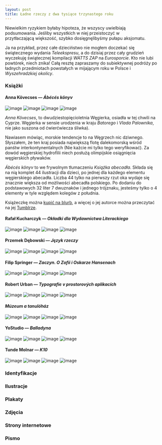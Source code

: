 ```yaml
---
layout: post
title: Ładne rzeczy z dwa tysiące trzynastego roku
---
```

Niewielkim ryzykiem byłaby hipoteza, że wszyscy uwielbiają podsumowania. Jeśliby wszystkich w niej przeistoczyć w przytłaczającą większość, szybko dosięgnęlibyśmy pułapu aksjomatu. 

Ja na przykład, przez całe dzieciństwo nie mogłem doczekać się świątecznego wydania *Teleekspresu*, a do dzisiaj przez cały grudzień wyczekuję świątecznej kompilacji *WATTS ZAP* na *Eurosporcie*. Kto nie lubi powtórek, niech znika! Całą resztę zapraszamy do subiektywnej podróży po ładnych przedmiotach powstałych w mijającym roku w Polsce i *Wyszehradzkiej okolicy*.

### Książki

#### Anna Kövecses — *Ábécés könyv*
![image](https://m1.behance.net/rendition/modules/78286619/disp/a4c1b702d11ebf62c3bf5b965538085c.jpg)
![image](https://m1.behance.net/rendition/modules/78165677/disp/63454d3e9b274b874ec0f987ce7fc1a7.jpg)
![image](https://m1.behance.net/rendition/modules/78165627/disp/a8aebb97629a06a41faf747419425614.jpg)
![image](https://m1.behance.net/rendition/modules/78279801/disp/60a5b62156180750c35a1d29c4b9c0e8.jpg)

*Anna Kövecses*, to dwudziestopięcioletnia Węgierka, osiadła w tej chwili na Cyprze. Węgierka w sensie urodzenia w kraju *Batorego* i *Vlada Palownika*, nie jako suszona od ćwierćwiecza śliwka).

Nawiasem mówiąc, morskie tendencje to na Węgrzech nic dziwnego. Słyszałem, że ten kraj posiada największą flotę dalekomorską wśród panśtw interkontynentalnych (Nie każcie mi tylko tego weryfikować). Za dowód węgierskiej hydrofilii niech posłużą olimpijskie osiągnięcia węgierskich pływaków.

*Ábécés könyv* to we frywolnym tłumaczeniu *Książka abecadła*. Składa się na nią komplet 44 ilustracji dla dzieci, po jednej dla każdego elementu węgierskiego abecadła. Liczba 44 tylko na pierwszy rzut oka wydaje się znacznie większa od możliwości abecadła polskiego. Po dodaniu do podstawowych 32 liter 7 dwuznaków i jednego trójznaku, jesteśmy tylko o 4 elementy w tyle względem kolegów z południa.

Książeczkę można [kupić na blurb](http://www.blurb.co.uk/b/4498654-abeces-konyv), a więcej o jej autorce można przeczytać na jej [Tumblrze](http://annakovecses.tumblr.com).  

#### Rafał Kucharczyk — *Okładki dla Wydawnictwa Literackiego*
![image](https://m1.behance.net/rendition/modules/80365747/disp/c86ad3ba8cc177fcb73c0f814df75dd0.jpg)
![image](https://m1.behance.net/rendition/modules/80208223/disp/c6c0539777a587094b6470377727772d.jpg)
![image](https://m1.behance.net/rendition/modules/80208205/disp/683e4281954f1a83014c6cd35c07c05e.jpg)
![image](https://m1.behance.net/rendition/modules/80208185/disp/31b32fced7c6335791509c28b60dbcec.jpg)

#### Przemek Dębowski — *Język rzeczy*
![image](https://m1.behance.net/rendition/modules/86356485/disp/cbbf6496295344a1a807daccb4071092.png)
![image](https://m1.behance.net/rendition/modules/86356489/disp/ef1c86c4cfb6038770b41f7676f58e2f.png)
![image](https://m1.behance.net/rendition/modules/86356479/disp/cfac71378045dd68c78e1b22e200b8eb.png)
![image](https://m1.behance.net/rendition/modules/86356491/disp/898e2bbdcec1867df5f81d479bec56f2.png)

#### Filip Springer — *Zaczyn. O Zofii i Oskarze Hansenach*
![image](http://www.karakter.pl/uploads/book/cover/2/SPRINGER-Zaczyn-ok_adka.png)
![image](http://www.karakter.pl/uploads/image/file/20/SPRINGER__Zaczyn_-_fot._5.png)
![image](http://www.karakter.pl/uploads/image/file/17/SPRINGER__Zaczyn_-_fot._2.png)
![image](http://www.karakter.pl/uploads/image/file/16/SPRINGER__Zaczyn_-_fot._1.png)

#### Robert Urban — *Typografie v prostorových aplikacích*
![image](https://m1.behance.net/rendition/modules/82092671/disp/7dc215591bd591527ae4bdeedd2e9ac4.jpg)
![image](https://m1.behance.net/rendition/modules/82092675/disp/607b572c31e5ee27c247f6694d9b3266.jpg)
![image](https://m1.behance.net/rendition/modules/82092685/disp/29c13f2ddff35a025b69a6afec3e9b68.jpg)
![image](https://m1.behance.net/rendition/modules/82092701/disp/9a72c67131e46cbe605f761c10e71701.jpg)

#### *Múzeum a tanulóház*
![image](https://m1.behance.net/rendition/modules/69001237/disp/cc6deff17ad67ff9e96bbefc239308ce.JPG)
![image](https://m1.behance.net/rendition/modules/69001239/disp/65bec5a6431f974f6eab0607fdfa4478.JPG)
![image](https://m1.behance.net/rendition/modules/69001267/disp/e6e541ad6ca07397cfc515051c4d4a75.JPG)
![image](https://m1.behance.net/rendition/modules/69001265/disp/e778e5fcafa20f4480d6b068bb2d0671.JPG)

#### YoStudio — *Balladyna*
![image](http://www.underconsideration.com/fpo/project_images/balladyna_00.jpg)
![image](http://www.underconsideration.com/fpo/project_images/balladyna_02.jpg)
![image](http://www.underconsideration.com/fpo/project_images/balladyna_05.jpg)
![image](http://www.underconsideration.com/fpo/project_images/balladyna_08.jpg)

#### Tunde Molnar — *K10*
![image](https://m1.behance.net/rendition/modules/91176747/disp/514d6c166c561b9ee123a5ea2f59f0ed.png)
![image](https://m1.behance.net/rendition/modules/91176751/disp/97237330e5bfe6be5d03ef03fef1cd7f.png)
![image](https://m1.behance.net/rendition/modules/91243703/disp/0afaef3564d59d04d0a433f197e48686.png)
![image](https://m1.behance.net/rendition/modules/91184881/disp/f640f6882b90714002967952926aa4ae.png)

### Identyfikacje
### Ilustracje
### Plakaty
### Zdjęcia
### Strony internetowe
### Pismo